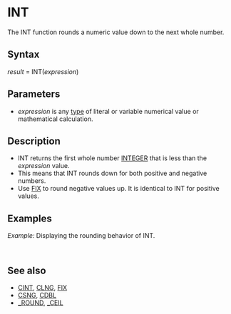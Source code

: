 # INT

The INT function rounds a numeric value down to the next whole number.

  

## Syntax

*result* = INT(*expression*)
  

## Parameters

* *expression* is any [type](type.md) of literal or variable numerical value or mathematical calculation.

  

## Description

* INT returns the first whole number [INTEGER](INTEGER.md) that is less than the *expression* value.
* This means that INT rounds down for both positive and negative numbers.
* Use [FIX](FIX.md) to round negative values up. It is identical to INT for positive values.

  

## Examples

*Example:* Displaying the rounding behavior of INT.

``` PRINT INT(2.5) PRINT INT(-2.5)  
```

```  2 -3  
```

  

## See also

* [CINT](CINT.md), [CLNG](CLNG.md), [FIX](FIX.md)
* [CSNG](CSNG.md), [CDBL](CDBL.md)
* [_ROUND](_ROUND.md), [_CEIL](_CEIL.md)

  
